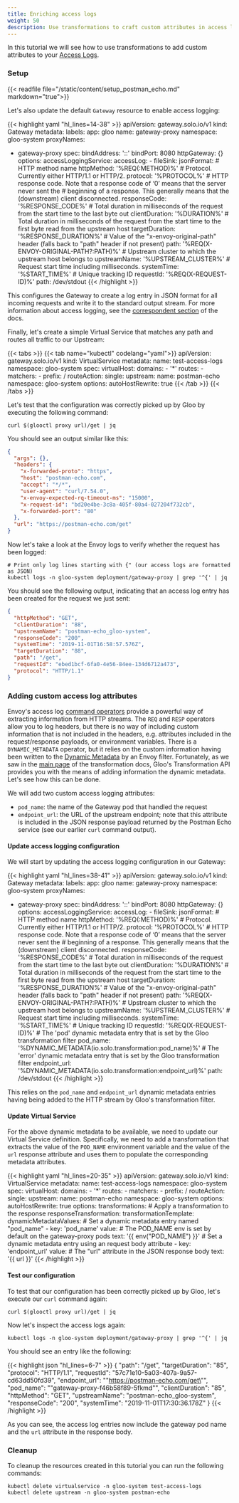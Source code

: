 ```yaml
---
title: Enriching access logs
weight: 50
description: Use transformations to craft custom attributes in access logs.
---
```


In this tutorial we will see how to use transformations to add custom attributes to your 
[Access Logs]().

### Setup
{{< readfile file="/static/content/setup_postman_echo.md" markdown="true">}}

Let's also update the default `Gateway` resource to enable access logging:

{{< highlight yaml "hl_lines=14-38" >}}
apiVersion: gateway.solo.io/v1
kind: Gateway
metadata:
  labels:
    app: gloo
  name: gateway-proxy
  namespace: gloo-system
proxyNames:
- gateway-proxy
spec:
  bindAddress: '::'
  bindPort: 8080
  httpGateway: {}
  options:
    accessLoggingService:
      accessLog:
      - fileSink:
          jsonFormat:
            # HTTP method name
            httpMethod: '%REQ(:METHOD)%'
            # Protocol. Currently either HTTP/1.1 or HTTP/2.
            protocol: '%PROTOCOL%'
            # HTTP response code. Note that a response code of ‘0’ means that the server never sent the
            # beginning of a response. This generally means that the (downstream) client disconnected.
            responseCode: '%RESPONSE_CODE%'
            # Total duration in milliseconds of the request from the start time to the last byte out
            clientDuration: '%DURATION%'
            # Total duration in milliseconds of the request from the start time to the first byte read from the upstream host
            targetDuration: '%RESPONSE_DURATION%'
            # Value of the "x-envoy-original-path" header (falls back to "path" header if not present)
            path: '%REQ(X-ENVOY-ORIGINAL-PATH?:PATH)%'
            # Upstream cluster to which the upstream host belongs to
            upstreamName: '%UPSTREAM_CLUSTER%'
            # Request start time including milliseconds.
            systemTime: '%START_TIME%'
            # Unique tracking ID
            requestId: '%REQ(X-REQUEST-ID)%'
          path: /dev/stdout
{{< /highlight >}}

This configures the Gateway to create a log entry in JSON format for all incoming requests and write it to the standard 
output stream. For more information about access logging, see the 
[correspondent section]() of the docs.

Finally, let's create a simple Virtual Service that matches any path and routes all traffic to our Upstream:

{{< tabs >}}
{{< tab name="kubectl" codelang="yaml">}}
apiVersion: gateway.solo.io/v1
kind: VirtualService
metadata:
  name: test-access-logs
  namespace: gloo-system
spec:
  virtualHost:
    domains:
    - '*'
    routes:
    - matchers:
       - prefix: /
      routeAction:
        single:
          upstream:
            name: postman-echo
            namespace: gloo-system
      options:
        autoHostRewrite: true
{{< /tab >}}
{{< /tabs >}}

Let's test that the configuration was correctly picked up by Gloo by executing the following command:

```shell
curl $(glooctl proxy url)/get | jq
```

You should see an output similar like this:

```json
{
  "args": {},
  "headers": {
    "x-forwarded-proto": "https",
    "host": "postman-echo.com",
    "accept": "*/*",
    "user-agent": "curl/7.54.0",
    "x-envoy-expected-rq-timeout-ms": "15000",
    "x-request-id": "bd20e4be-3c8a-405f-80a4-027204f732cb",
    "x-forwarded-port": "80"
  },
  "url": "https://postman-echo.com/get"
}
```

Now let's take a look at the Envoy logs to verify whether the request has been logged:

```shell
# Print only log lines starting with {" (our access logs are formatted as JSON)
kubectl logs -n gloo-system deployment/gateway-proxy | grep '^{' | jq
```

You should see the following output, indicating that an access log entry has been created for the request we just sent:

```json
{
  "httpMethod": "GET",
  "clientDuration": "88",
  "upstreamName": "postman-echo_gloo-system",
  "responseCode": "200",
  "systemTime": "2019-11-01T16:58:57.576Z",
  "targetDuration": "88",
  "path": "/get",
  "requestId": "ebed1bcf-6fa0-4e56-84ee-134d6712a473",
  "protocol": "HTTP/1.1"
}
```

### Adding custom access log attributes
Envoy's access log [command operators](https://www.envoyproxy.io/docs/envoy/latest/configuration/observability/access_log#command-operators) 
provide a powerful way of extracting information from HTTP streams. The `REQ` and `RESP` operators allow you to log headers, 
but there is no way of including custom information that is not included in the headers, e.g. attributes included in the 
request/response payloads, or environment variables. There is a `DYNAMIC_METADATA` operator, but it relies on the custom 
information having been written to the [Dynamic Metadata](https://www.envoyproxy.io/docs/envoy/latest/configuration/advanced/well_known_dynamic_metadata) 
by an Envoy filter. Fortunately, as we saw in the [main page]() 
of the transformation docs, Gloo's Transformation API provides you with the means of adding information the dynamic metadata.
Let's see how this can be done.

We will add two custom access logging attributes:

- `pod_name`: the name of the Gateway pod that handled the request
- `endpoint_url`: the URL of the upstream endpoint; note that this attribute is included in the JSON response payload 
returned by the Postman Echo service (see our earlier `curl` command output).

#### Update access logging configuration
We will start by updating the access logging configuration in our Gateway:

{{< highlight yaml "hl_lines=38-41" >}}
apiVersion: gateway.solo.io/v1
kind: Gateway
metadata:
  labels:
    app: gloo
  name: gateway-proxy
  namespace: gloo-system
proxyNames:
- gateway-proxy
spec:
  bindAddress: '::'
  bindPort: 8080
  httpGateway: {}
  options:
    accessLoggingService:
      accessLog:
      - fileSink:
          jsonFormat:
            # HTTP method name
            httpMethod: '%REQ(:METHOD)%'
            # Protocol. Currently either HTTP/1.1 or HTTP/2.
            protocol: '%PROTOCOL%'
            # HTTP response code. Note that a response code of ‘0’ means that the server never sent the
            # beginning of a response. This generally means that the (downstream) client disconnected.
            responseCode: '%RESPONSE_CODE%'
            # Total duration in milliseconds of the request from the start time to the last byte out
            clientDuration: '%DURATION%'
            # Total duration in milliseconds of the request from the start time to the first byte read from the upstream host
            targetDuration: '%RESPONSE_DURATION%'
            # Value of the "x-envoy-original-path" header (falls back to "path" header if not present)
            path: '%REQ(X-ENVOY-ORIGINAL-PATH?:PATH)%'
            # Upstream cluster to which the upstream host belongs to
            upstreamName: '%UPSTREAM_CLUSTER%'
            # Request start time including milliseconds.
            systemTime: '%START_TIME%'
            # Unique tracking ID
            requestId: '%REQ(X-REQUEST-ID)%'
            # The 'pod' dynamic metadata entry that is set by the Gloo transformation filter
            pod_name: '%DYNAMIC_METADATA(io.solo.transformation:pod_name)%'
            # The 'error' dynamic metadata entry that is set by the Gloo transformation filter
            endpoint_url: '%DYNAMIC_METADATA(io.solo.transformation:endpoint_url)%'
          path: /dev/stdout
{{< /highlight >}}

This relies on the `pod_name` and `endpoint_url` dynamic metadata entries having being added to the HTTP stream by Gloo's 
transformation filter.

#### Update Virtual Service
For the above dynamic metadata to be available, we need to update our Virtual Service definition. Specifically, we need 
to add a transformation that extracts the value of the `POD_NAME` environment variable and the value of the `url` 
response attribute and uses them to populate the corresponding metadata attributes.

{{< highlight yaml "hl_lines=20-35" >}}
apiVersion: gateway.solo.io/v1
kind: VirtualService
metadata:
  name: test-access-logs
  namespace: gloo-system
spec:
  virtualHost:
    domains:
    - '*'
    routes:
    - matchers:
       - prefix: /
      routeAction:
        single:
          upstream:
            name: postman-echo
            namespace: gloo-system
      options:
        autoHostRewrite: true
    options:
      transformations:
        # Apply a transformation to the response
        responseTransformation:
          transformationTemplate:
            dynamicMetadataValues:
            # Set a dynamic metadata entry named "pod_name"
            - key: 'pod_name'
              value:
                # The POD_NAME env is set by default on the gateway-proxy pods
                text: '{{ env("POD_NAME") }}'
            # Set a dynamic metadata entry using an request body attribute
            - key: 'endpoint_url'
              value:
                # The "url" attribute in the JSON response body
                text: '{{ url }}'
{{< /highlight >}}

#### Test our configuration
To test that our configuration has been correctly picked up by Gloo, let's execute our `curl` command again:

```shell
curl $(glooctl proxy url)/get | jq
```

Now let's inspect the access logs again:

```shell
kubectl logs -n gloo-system deployment/gateway-proxy | grep '^{' | jq
```

You should see an entry like the following:

{{< highlight json "hl_lines=6-7" >}}
{
  "path": "/get",
  "targetDuration": "85",
  "protocol": "HTTP/1.1",
  "requestId": "57c71e10-5a03-407a-9a57-cd63dd50fd39",
  "endpoint_url": "\"https://postman-echo.com/get\"",
  "pod_name": "\"gateway-proxy-f46b58f89-5fkmd\"",
  "clientDuration": "85",
  "httpMethod": "GET",
  "upstreamName": "postman-echo_gloo-system",
  "responseCode": "200",
  "systemTime": "2019-11-01T17:30:36.178Z"
}
{{< /highlight >}}

As you can see, the access log entries now include the gateway pod name and the `url` attribute in the response body.

### Cleanup
To cleanup the resources created in this tutorial you can run the following commands:

```shell
kubectl delete virtualservice -n gloo-system test-access-logs
kubectl delete upstream -n gloo-system postman-echo
```